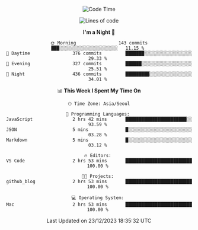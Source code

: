 <div align=center>
 
<!--START_SECTION:waka-->
![Code Time](http://img.shields.io/badge/Code%20Time-398%20hrs%2020%20mins-blue)

![Lines of code](https://img.shields.io/badge/From%20Hello%20World%20I%27ve%20Written-3.2%20million%20lines%20of%20code-blue)

**I'm a Night 🦉** 

```text
🌞 Morning                143 commits         ███░░░░░░░░░░░░░░░░░░░░░░   11.15 % 
🌆 Daytime                376 commits         ███████░░░░░░░░░░░░░░░░░░   29.33 % 
🌃 Evening                327 commits         ██████░░░░░░░░░░░░░░░░░░░   25.51 % 
🌙 Night                  436 commits         █████████░░░░░░░░░░░░░░░░   34.01 % 
```


📊 **This Week I Spent My Time On** 

```text
🕑︎ Time Zone: Asia/Seoul

💬 Programming Languages: 
JavaScript               2 hrs 42 mins       ███████████████████████░░   93.59 % 
JSON                     5 mins              █░░░░░░░░░░░░░░░░░░░░░░░░   03.28 % 
Markdown                 5 mins              █░░░░░░░░░░░░░░░░░░░░░░░░   03.12 % 

🔥 Editors: 
VS Code                  2 hrs 53 mins       █████████████████████████   100.00 % 

🐱‍💻 Projects: 
github_blog              2 hrs 53 mins       █████████████████████████   100.00 % 

💻 Operating System: 
Mac                      2 hrs 53 mins       █████████████████████████   100.00 % 
```


 Last Updated on 23/12/2023 18:35:32 UTC
<!--END_SECTION:waka-->
 </div>
